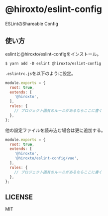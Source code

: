 # @hiroxto/eslint-config

ESLintのShareable Config

## 使い方

eslintと@hiroxto/eslint-configをインストール。

```shell
$ yarn add -D eslint @hiroxto/eslint-config
```

`.eslintrc.js`を以下のように設定。

```javascript
module.exports = {
  root: true,
  extends: [
    '@hiroxto',
  ],
  rules: {
    // プロジェクト固有のルールがあるならここに書く
  },
};
```

他の設定ファイルを読み込む場合は更に追加する。

```javascript
module.exports = {
  root: true,
  extends: [
    '@hiroxto',
    '@hiroxto/eslint-config/vue',
  ],
  rules: {
    // プロジェクト固有のルールがあるならここに書く
  },
};
```

## LICENSE

MIT
